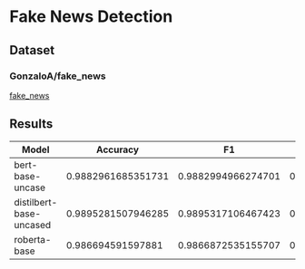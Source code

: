 # Fake News Detection

## Dataset
<!-- ### KDD2020
[Fake News Detection Challenge KDD 2020](https://www.kaggle.com/competitions/fakenewskdd2020/overview) -->

### GonzaloA/fake_news
[fake_news](https://huggingface.co/datasets/GonzaloA/fake_news)

## Results

| Model | Accuracy | F1 | Loss|
| --- | --- | --- | --- |
|bert-base-uncase|0.9882961685351731|0.9882994966274701 | 0.026664618402719498 |
| distilbert-base-uncased | 0.9895281507946285 | 0.9895317106467423 | 0.02138342522084713 |
| roberta-base | 0.986694591597881 | 0.9866872535155707| 0.024871505796909332 |